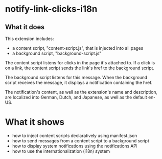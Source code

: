 # notify-link-clicks-i18n

## What it does

This extension includes:

* a content script, "content-script.js", that is injected into all pages
* a background script, "background-script.js"

The content script listens for clicks in the page it's attached to.
If a click is on a link, the content script sends the link's href
to the background script.

The background script listens for this message. When the background script
receives the message, it displays a notification containing the href.

The notification's content, as well as the extension's name and description, are
localized into German, Dutch, and Japanese, as well as the default en-US.

# What it shows

* how to inject content scripts declaratively using manifest.json
* how to send messages from a content script to a background script
* how to display system notifications using the notifications API
* how to use the internationalization (i18n) system
